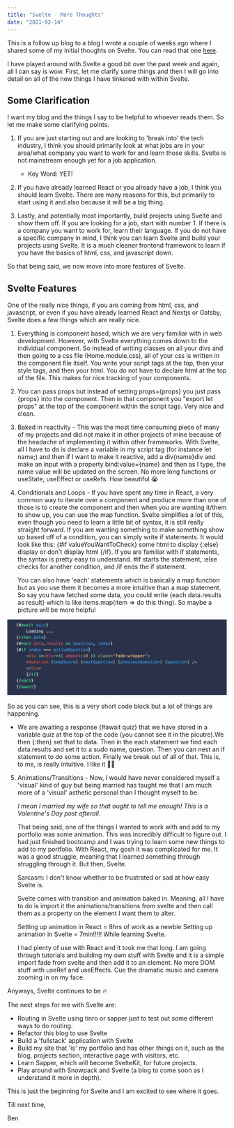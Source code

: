 ```yaml
---
title: "Svelte - More Thoughts"
date: "2021-02-14"
---
```


This is a follow up blog to a blog I wrote a couple of weeks ago where I shared some of my initial thoughts on Svelte. You can read that one <a href="https://next-js-blog-xi.vercel.app/posts/initial-svelte-thoughts" target="blank">here</a>.

I have played around with Svelte a good bit over the past week and again, all I can say is wow. First, let me clarify some things and then I will go into detail on all of the new things I have tinkered with within Svelte.

<h2>Some Clarification</h2>

I want my blog and the things I say to be helpful to whoever reads them. So let me make some clarifying points.

1. If you are just starting out and are looking to 'break into' the tech industry, I think you should primarily look at what jobs are in your area/what company you want to work for and learn those skills. Svelte is not mainstream enough yet for a job application.

   - Key Word: YET!

2. If you have already learned React or you already have a job, I think you should learn Svelte. There are many reasons for this, but primarily to start using it and also because it will be a big thing.

3. Lastly, and potentially most importantly, build projects using Svelte and show them off. If you are looking for a job, start with number 1. If there is a company you want to work for, learn their language. If you do not have a specific company in mind, I think you can learn Svelte and build your projects using Svelte. It is a much cleaner frontend framework to learn if you have the basics of html, css, and javascript down.

So that being said, we now move into more features of Svelte.

<h2>Svelte Features</h2>

One of the really nice things, if you are coming from html, css, and javascript, or even if you have already learned React and Nextjs or Gatsby, Svelte does a few things which are really nice.

1.  Everything is component based, which we are very familiar with in web development. However, with Svelte everything comes down to the individual component. So instead of writing classes on all your divs and then going to a css file (Home.module.css), all of your css is written in the component file itself. You write your script tags at the top, then your style tags, and then your html. You do not have to declare html at the top of the file. This makes for nice tracking of your components.

2.  You can pass props but instead of setting props={props} you just pass {props} into the component. Then in that component you "export let props" at the top of the component within the script tags. Very nice and clean.

3.  Baked in reactivity - This was the most time consuming piece of many of my projects and did not make it in other projects of mine because of the headache of implementing it within other frameworks. With Svelte, all I have to do is declare a variable in my script tag (for instance let name;) and then if I want to make it reactive, add a div{name}div and make an input with a property bind:value={name} and then as I type, the name value will be updated on the screen. No more long functions or useState, useEffect or useRefs. How beautiful 😭

4.  Conditionals and Loops - If you have spent any time in React, a very common way to iterate over a component and produce more than one of those is to create the component and then when you are wanting it/them to show up, you can use the map function. Svelte simplifies a lot of this, even though you need to learn a little bit of syntax, it is still really straight forward. If you are wanting something to make something show up based off of a condition, you can simply write if statements. It would look like this: {#if valueYouWantToCheck} some html to display {:else} display or don't display html {/if}. If you are familiar with if statements, the syntax is pretty easy to understand. #if starts the statement, :else checks for another condition, and /if ends the if statement.

    You can also have 'each' statements which is basically a map function but as you use them it becomes a more intuitive than a map statement. So say you have fetched some data, you could write {each data.results as result} which is like items.map(item => do this thing). So maybe a picture will be more helpful

<img src="../../static/Svelte_Code.png" alt="Svelte code" />

So as you can see, this is a very short code block but a lot of things
are happening.

- We are awaiting a response {#await quiz} that we have stored in a variable quiz at the top of the code (you cannot see it in the picutre).We then {:then} set that to data. Then in the each statement we find each data.results and set it to a sudo name, question. Then you can nest an if statement to do some action. Finally we break out of all of that. This is, to me, is really intuitive. I like it 🤯🤓

5. Animations/Transitions - Now, I would have never considered myself a 'visual' kind of guy but being married has taught me that I am much more of a 'visual' asthetic personal than I thought myself to be.

   _I mean I married my wife so that ought to tell me enough! This is a Valentine's Day post afterall._

   That being said, one of the things I wanted to work with and add to my portfolio was some animation. This was incredibly difficult to figure out. I had just finished bootcamp and I was trying to learn some new things to add to my portfolio. With React, my gosh it was complicated for me. It was a good struggle, meaning that I learned something through struggling through it. But then, Svelte.

   Sarcasm: I don't know whether to be frustrated or sad at how easy Svelte is.

   Svelte comes with transition and animation baked in. Meaning, all I have to do is import it the animations/transitions from svelte and then call them as a property on the element I want them to alter.

   Setting up animation in React = 8hrs of work as a newbie
   Setting up animation in Svelte = 7min!!!!! While learning Svelte.

   I had plenty of use with React and it took me that long. I am going through tutorials and building my own stuff with Svelte and it is a simple import fade from svelte and then add it to an element. No more DOM stuff with useRef and useEffects. Cue the dramatic music and camera zooming in on my face.

Anyways, Svelte continues to be 🔥

The next steps for me with Svelte are:

- Routing in Svelte using tinro or sapper just to test out some different ways to do routing.
- Refactor this blog to use Svelte
- Build a 'fullstack' application with Svelte
- Build my site that 'is' my portfolio and has other things on it, such as the blog, projects section, interactive page with visitors, etc.
- Learn Sapper, which will become SvelteKit, for future projects.
- Play around with Snowpack and Svelte (a blog to come soon as I understand it more in depth).

This is just the beginning for Svelte and I am excited to see where it goes.

Till next time,

Ben
